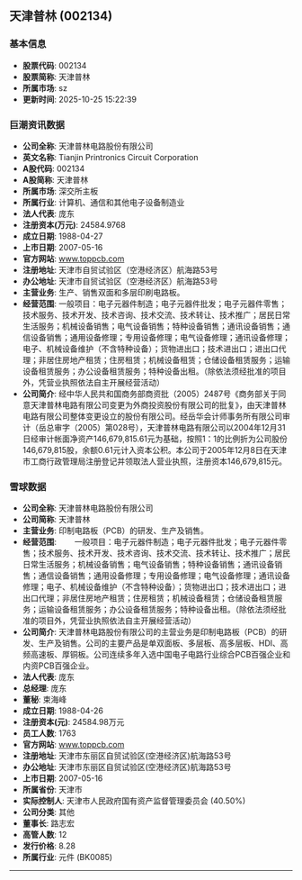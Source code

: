 ## 天津普林 (002134)

### 基本信息

- **股票代码**: 002134
- **股票简称**: 天津普林
- **所属市场**: sz
- **更新时间**: 2025-10-25 15:22:39

### 巨潮资讯数据

- **公司全称**: 天津普林电路股份有限公司
- **英文名称**: Tianjin Printronics Circuit Corporation
- **A股代码**: 002134
- **A股简称**: 天津普林
- **所属市场**: 深交所主板
- **所属行业**: 计算机、通信和其他电子设备制造业
- **法人代表**: 庞东
- **注册资本(万元)**: 24584.9768
- **成立日期**: 1988-04-27
- **上市日期**: 2007-05-16
- **官方网站**: www.toppcb.com
- **注册地址**: 天津市自贸试验区（空港经济区）航海路53号
- **办公地址**: 天津市自贸试验区（空港经济区）航海路53号
- **主营业务**: 生产、销售双面和多层印刷电路板。
- **经营范围**: 一般项目：电子元器件制造；电子元器件批发；电子元器件零售；技术服务、技术开发、技术咨询、技术交流、技术转让、技术推广；居民日常生活服务；机械设备销售；电气设备销售；特种设备销售；通讯设备销售；通信设备销售；通用设备修理；专用设备修理；电气设备修理；通讯设备修理；电子、机械设备维护（不含特种设备）；货物进出口；技术进出口；进出口代理；非居住房地产租赁；住房租赁；机械设备租赁；仓储设备租赁服务；运输设备租赁服务；办公设备租赁服务；特种设备出租。（除依法须经批准的项目外，凭营业执照依法自主开展经营活动）
- **公司简介**: 经中华人民共和国商务部商资批（2005）2487号《商务部关于同意天津普林电路有限公司变更为外商投资股份有限公司的批复》，由天津普林电路有限公司整体变更设立的股份有限公司。经岳华会计师事务所有限公司审计（岳总审字（2005）第028号），天津普林电路有限公司以2004年12月31日经审计帐面净资产146,679,815.61元为基础，按照1：1的比例折为公司股份146,679,815股，余额0.61元计入资本公积。本公司于2005年12月8日在天津市工商行政管理局注册登记并领取法人营业执照，注册资本146,679,815元。

### 雪球数据

- **公司全称**: 天津普林电路股份有限公司
- **公司简称**: 天津普林
- **主营业务**: 印制电路板（PCB）的研发、生产及销售。
- **经营范围**: 　　一般项目：电子元器件制造；电子元器件批发；电子元器件零售；技术服务、技术开发、技术咨询、技术交流、技术转让、技术推广；居民日常生活服务；机械设备销售；电气设备销售；特种设备销售；通讯设备销售；通信设备销售；通用设备修理；专用设备修理；电气设备修理；通讯设备修理；电子、机械设备维护（不含特种设备）；货物进出口；技术进出口；进出口代理；非居住房地产租赁；住房租赁；机械设备租赁；仓储设备租赁服务；运输设备租赁服务；办公设备租赁服务；特种设备出租。（除依法须经批准的项目外，凭营业执照依法自主开展经营活动）
- **公司简介**: 天津普林电路股份有限公司的主营业务是印制电路板（PCB）的研发、生产及销售。公司的主要产品是单双面板、多层板、高多层板、HDI、高频高速板、厚铜板。公司连续多年入选中国电子电路行业综合PCB百强企业和内资PCB百强企业。
- **法人代表**: 庞东
- **总经理**: 庞东
- **董秘**: 束海峰
- **成立日期**: 1988-04-26
- **注册资本(元)**: 24584.98万元
- **员工人数**: 1763
- **官方网站**: www.toppcb.com
- **注册地址**: 天津市东丽区自贸试验区(空港经济区)航海路53号
- **办公地址**: 天津市东丽区自贸试验区(空港经济区)航海路53号
- **上市日期**: 2007-05-16
- **所属省份**: 天津市
- **实际控制人**: 天津市人民政府国有资产监督管理委员会 (40.50%)
- **公司分类**: 其他
- **董事长**: 路志宏
- **高管人数**: 12
- **发行价格**: 8.28
- **所属行业**: 元件 (BK0085)

---